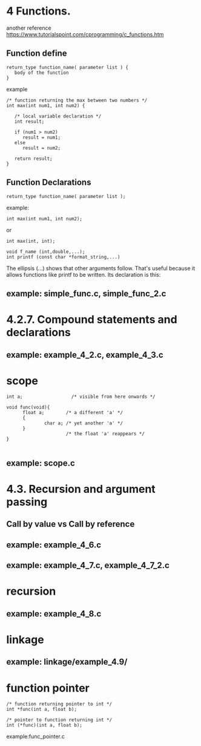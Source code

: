 # 4 Functions.

another reference
https://www.tutorialspoint.com/cprogramming/c_functions.htm


## Function define
```
return_type function_name( parameter list ) {
   body of the function
}
``` 

example
```
/* function returning the max between two numbers */
int max(int num1, int num2) {

   /* local variable declaration */
   int result;
 
   if (num1 > num2)
      result = num1;
   else
      result = num2;
 
   return result; 
}
```

## Function Declarations
```
return_type function_name( parameter list );
```

example:
```
int max(int num1, int num2);
```

or 
```
int max(int, int);

```

```
void f_name (int,double,...);
int printf (const char *format_string,...)
```
The ellipsis (...) shows that other arguments follow. That's useful because it allows functions like printf to be written. Its declaration is this:


## example: simple_func.c, simple_func_2.c


# 4.2.7. Compound statements and declarations

## example: example_4_2.c, example_4_3.c

# scope
```
int a;                  /* visible from here onwards */

void func(void){
      float a;        /* a different 'a' */
      {
              char a; /* yet another 'a' */
      }
                      /* the float 'a' reappears */
}
      
```
## example: scope.c

# 4.3. Recursion and argument passing

## Call by value vs Call by reference

## example: example_4_6.c

## example: example_4_7.c, example_4_7_2.c

# recursion

## example: example_4_8.c

# linkage

## example: linkage/example_4.9/

# function pointer
```
/* function returning pointer to int */
int *func(int a, float b);

/* pointer to function returning int */
int (*func)(int a, float b);

```
example:func_pointer.c


